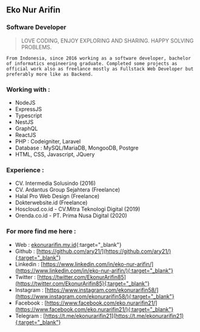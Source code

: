 ## Eko Nur Arifin
### Software Developer

> LOVE CODING, ENJOY EXPLORING AND SHARING. HAPPY SOLVING PROBLEMS.

`From Indonesia, since 2016 working as a software developer, bachelor of informatics engineering graduate. Completed some projects as official work also as freelance mostly as Fullstack Web Developer but preferably more like as Backend.`

### Working with :
- NodeJS
- ExpressJS
- Typescript
- NestJS
- GraphQL
- ReactJS
- PHP : Codeigniter, Laravel
- Database : MySQL/MariaDB, MongooDB, Postgre
- HTML, CSS, Javascript, JQuery

### Experience :
- CV. Intermedia Solusindo (2016)
- CV. Ardantus Group Sejahtera (Freelance)
- Halal Pro Web Design (Freelance)
- Dokterwebsite.id (Freelance)
- Hoscloud.co.id - CV.Mitra Teknologi Digital (2019)
- Orenda.co.id - PT. Prima Nusa Digital (2020) 

### For more find me here :

* Web : [ekonurarifin.my.id](https://ekonurarifin.my.id/){:target="_blank"}
* Github : [https://github.com/ary21/](https://github.com/ary21/){:target="_blank"}
* Linkedin : [https://www.linkedin.com/in/eko-nur-arifin/](https://www.linkedin.com/in/eko-nur-arifin/){:target="_blank"}
* Twitter : [https://twitter.com/EkonurArifin85](https://twitter.com/EkonurArifin85){:target="_blank"}
* Instagram : [https://www.instagram.com/ekonurarifin58/](https://www.instagram.com/ekonurarifin58/){:target="_blank"}
* Facebook : [https://www.facebook.com/eko.nurarifin21/](https://www.facebook.com/eko.nurarifin21/){:target="_blank"}
* Telegram : [https://t.me/ekonurarifin21](https://t.me/ekonurarifin21){:target="_blank"}